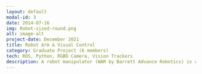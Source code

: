 ```yaml
---
layout: default
modal-id: 3
date: 2014-07-16
img: Robot-sized-round.png
alt: image-alt
project-date: December 2021
title: Robot Arm & Visual Control
category: Graduate Project (6 members)
tech: ROS, Python, RGBD Camera, Vision Trackers
description: A robot manipulator (WAM by Barrett Advance Robotics) is controlled in an Uncalibrated Visuals Servoing scheme where an RGBD Camera tracks the location of the end effector and the location of a target position. <br> &nbsp; &nbsp; &nbsp; &nbsp; My task consisted in designing a trajectory that connected the end effector to the final point with a smooth line in 3D space. That line was segmented into waypoints which were transmitted via ROS Publisher/Subscriber Nodes to the robot's control software. The controller only used visual feedback provided by the camera.
---
```

